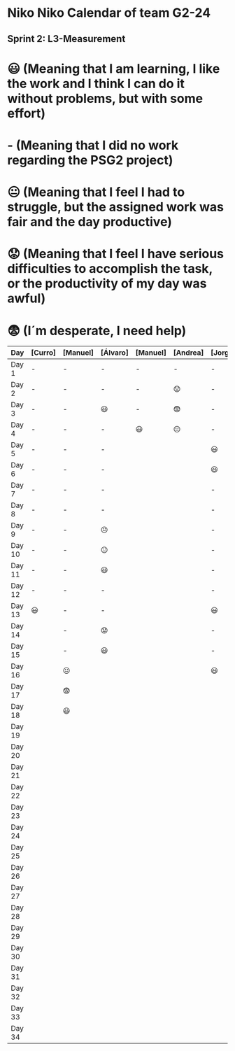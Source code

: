 # Niko Niko Calendar of team G2-24
## Sprint 2: L3-Measurement 

#  :smiley: (Meaning that I am learning, I like the work and I think I can do it without problems, but with some effort) 
#  - (Meaning that I did no work regarding the PSG2 project) 
# :neutral_face:  (Meaning that I feel I had to struggle, but the assigned work was fair and the day productive) 
# :worried: (Meaning that I feel I have serious difficulties to accomplish the task, or the productivity of my day was awful) 
#  :fearful:   (I´m desperate, I need help) 

| Day           | [Curro]       | [Manuel]       | [Álvaro]       | [Manuel]       | [Andrea]       | [Jorge]        |
| ------------- | ------------- | -------------  | -------------  | -------------  | -------------  | -------------  |
| Day 1         |       -       |      -         |       -        |       -        |       -        |       -        |
| Day 2         |       -       |      -         |       -        |       -        |   :worried:    |       -        |
| Day 3         |       -       |      -         |    :smiley:    |       -        |  :fearful:     |       -        |
| Day 4         |       -       |      -         |        -       |    :smiley:    | :neutral_face: |       -        |
| Day 5         |       -       |      -         |         -      |                |                |    :smiley:    |
| Day 6         |       -       |      -         |          -     |                |                |    :smiley:    |
| Day 7         |       -       |      -         |           -    |                |                |       -        |
| Day 8         |       -       |      -         |            -   |                |                |       -        |
| Day 9         |       -       |      -         | :neutral_face: |                |                |       -        |
| Day 10        |       -       |      -         |  :neutral_face:|                |                |       -        |
| Day 11        |       -       |      -         |    :smiley:    |                |                |       -        |
| Day 12        |       -       |      -         |             -  |                |                |       -        |
| Day 13        |    :smiley:   |      -         |              - |                |                |    :smiley:    |
| Day 14        |               |      -         |   :worried:    |                |                |       -        |
| Day 15        |               |      -         |   :smiley:     |                |                |       -        |
| Day 16        |               | :neutral_face: |                |                |                |    :smiley:    |
| Day 17        |               |   :fearful:    |                |                |                |                |
| Day 18        |               |   :smiley:     |                |                |                |                |
| Day 19        |               |                |                |                |                |                |
| Day 20        |               |                |                |                |                |                |
| Day 21        |               |                |                |                |                |                |
| Day 22        |               |                |                |                |                |                |
| Day 23        |               |                |                |                |                |                |
| Day 24        |               |                |                |                |                |                |
| Day 25        |               |                |                |                |                |                |
| Day 26        |               |                |                |                |                |                |
| Day 27        |               |                |                |                |                |                |
| Day 28        |               |                |                |                |                |                |
| Day 29        |               |                |                |                |                |                |
| Day 30        |               |                |                |                |                |                |
| Day 31        |               |                |                |                |                |                |
| Day 32        |               |                |                |                |                |                |
| Day 33        |               |                |                |                |                |                |
| Day 34        |               |                |                |                |                |                |
